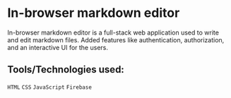 # In-browser markdown editor

In-browser markdown editor is a full-stack web application used to write and edit markdown files. Added features like authentication, authorization, and an interactive UI for the users.

## Tools/Technologies used:

`HTML` `CSS` `JavaScript` `Firebase`
